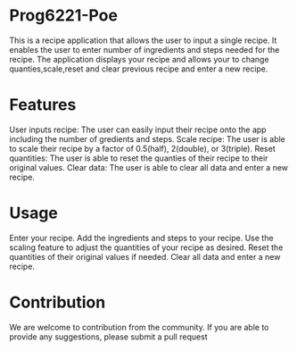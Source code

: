 # Prog6221-Poe
This is a recipe application that allows the user to input a single recipe. It enables the user to enter number of ingredients and steps needed for the recipe. The application displays your recipe and allows your to change quanties,scale,reset and clear previous recipe and enter a new recipe.
# Features
User inputs recipe: The user can easily input their recipe onto the app including the number of gredients and steps.
Scale recipe: The user is able to scale their recipe by a factor of 0.5(half), 2(double), or 3(triple).
Reset quantities: The user is able to reset the quanties of their recipe to their original values.
Clear data: The user is able to clear all data and enter a new recipe.
# Usage
Enter your recipe.
Add the ingredients and steps to your recipe.
Use the scaling feature to adjust the quantities of your recipe as desired.
Reset the quantities of their original values if needed.
Clear all data and enter a new recipe.
# Contribution
We are welcome to contribution from the community. If you are able to provide any suggestions, please submit a pull request

